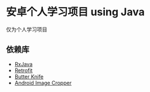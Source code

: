 # 安卓个人学习项目 using Java

仅为个人学习项目

## 依赖库
* [RxJava](https://github.com/ReactiveX/RxJava)
* [Retrofit](https://github.com/square/retrofit)
* [Butter Knife](https://github.com/JakeWharton/butterknife)
* [Android Image Cropper](https://github.com/ArthurHub/Android-Image-Cropper)